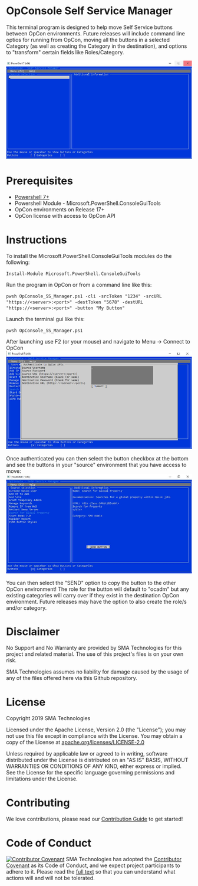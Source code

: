 # OpConsole Self Service Manager
This terminal program is designed to help move Self Service buttons between OpCon environments.  Future releases will include command line optios for running from OpCon, moving all the buttons in a selected Category (as well as creating the Category in the destination), and options to "transform" certain fields like Roles/Category.

![OpConsole](documentation/imgs/OpConsoleSS.JPG)

# Prerequisites
* <a href="https://github.com/PowerShell/PowerShell/releases">Powershell 7+</a>
* Powershell Module - Microsoft.PowerShell.ConsoleGuiTools 
* OpCon environments on Release 17+
* OpCon license with access to OpCon API

# Instructions
To install the Microsoft.PowerShell.ConsoleGuiTools modules do the following:
```
Install-Module Microsoft.PowerShell.ConsoleGuiTools 
```

Run the program in OpCon or from a command line like this:
```
pwsh OpConsole_SS_Manager.ps1 -cli -srcToken "1234" -srcURL "https://<server>:<port>" -destToken "5678" -destURL "https://<server>:<port>" -button "My Button"
```

Launch the terminal gui like this:
```
pwsh OpConsole_SS_Manager.ps1
```
After launching use F2 (or your mouse) and navigate to Menu -> Connect to OpCon
![Login](documentation/imgs/OpConsoleSSLogin.JPG)

Once authenticated you can then select the button checkbox at the bottom and see the buttons in your "source" environment that you have access to move:
![Buttons](documentation/imgs/OpConsoleSSButtons.JPG)

You can then select the "SEND" option to copy the button to the other OpCon environment!  The role for the button will default to "ocadm" but any existing categories will carry over if they exist in the destination OpCon environment.  Future releases may have the option to also create the role/s and/or category.

# Disclaimer
No Support and No Warranty are provided by SMA Technologies for this project and related material. The use of this project's files is on your own risk.

SMA Technologies assumes no liability for damage caused by the usage of any of the files offered here via this Github repository.

# License
Copyright 2019 SMA Technologies

Licensed under the Apache License, Version 2.0 (the "License");
you may not use this file except in compliance with the License.
You may obtain a copy of the License at [apache.org/licenses/LICENSE-2.0](http://www.apache.org/licenses/LICENSE-2.0)

Unless required by applicable law or agreed to in writing, software
distributed under the License is distributed on an "AS IS" BASIS,
WITHOUT WARRANTIES OR CONDITIONS OF ANY KIND, either express or implied.
See the License for the specific language governing permissions and
limitations under the License.

# Contributing
We love contributions, please read our [Contribution Guide](CONTRIBUTING.md) to get started!

# Code of Conduct
[![Contributor Covenant](https://img.shields.io/badge/Contributor%20Covenant-v2.0%20adopted-ff69b4.svg)](code-of-conduct.md)
SMA Technologies has adopted the [Contributor Covenant](CODE_OF_CONDUCT.md) as its Code of Conduct, and we expect project participants to adhere to it. Please read the [full text](CODE_OF_CONDUCT.md) so that you can understand what actions will and will not be tolerated.
